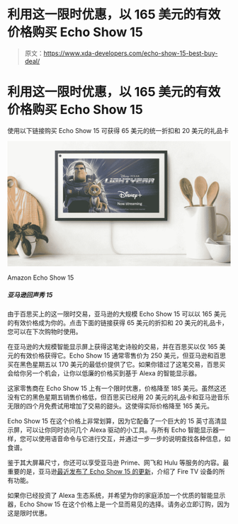 # 利用这一限时优惠，以 165 美元的有效价格购买 Echo Show 15

> 原文：<https://www.xda-developers.com/echo-show-15-best-buy-deal/>

# 利用这一限时优惠，以 165 美元的有效价格购买 Echo Show 15

使用以下链接购买 Echo Show 15 可获得 65 美元的统一折扣和 20 美元的礼品卡

 <picture>![The Echo Show 15 gets even better with the inclusion of Fire TV capabilities. ](img/e09f59a39d4b07762f39290b67356c9f.png)</picture> 

Amazon Echo Show 15

##### 亚马逊回声秀 15

由于百思买上的这一限时交易，亚马逊的大规模 Echo Show 15 可以以 165 美元的有效价格成为你的。点击下面的链接获得 65 美元的折扣和 20 美元的礼品卡，您可以在下次购物时使用。

在亚马逊的大规模智能显示屏上获得这笔史诗般的交易，并在百思买以仅 165 美元的有效价格获得它。Echo Show 15 通常零售价为 250 美元，但亚马逊和百思买在黑色星期五以 170 美元的最低价提供了它。如果你错过了这笔交易，百思买会给你另一个机会，让你以低廉的价格买到基于 Alexa 的智能显示器。

这家零售商在 Echo Show 15 上有一个限时优惠，价格降至 185 美元。虽然这还没有它的黑色星期五销售价格低，但百思买已经用 20 美元的礼品卡和亚马逊音乐无限的四个月免费试用增加了交易的甜头。这使得实际价格降至 165 美元。

Echo Show 15 在这个价格上非常划算，因为它配备了一个巨大的 15 英寸高清显示屏，可以让你同时访问几个 Alexa 驱动的小工具。与所有 Echo 智能显示器一样，您可以使用语音命令与它进行交互，并通过一步一步的说明查找各种信息，如食谱。

鉴于其大屏幕尺寸，你还可以享受亚马逊 Prime、网飞和 Hulu 等服务的内容。最重要的是，亚马逊[最近发布了 Echo Show 15 的更新](https://www.xda-developers.com/echo-show-15-fire-tv-experience-update/)，介绍了 Fire TV 设备的所有功能。

如果你已经投资了 Alexa 生态系统，并希望为你的家庭添加一个优质的智能显示器，Echo Show 15 在这个价格上是一个显而易见的选择。请务必立即订购，因为这是限时优惠。